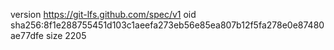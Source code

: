 version https://git-lfs.github.com/spec/v1
oid sha256:8f1e288755451d103c1aeefa273eb56e85ea807b12f5fa278e0e87480ae77dfe
size 2205
